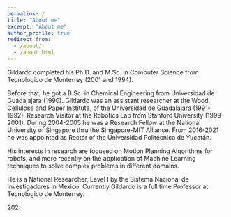 ```yaml
---
permalink: /
title: "About me"
excerpt: "About me"
author_profile: true
redirect_from: 
  - /about/
  - /about.html
---
```


Gildardo completed his Ph.D. and M.Sc. in Computer Science from Tecnologico de Monterrey (2001 and 1994). 

Before that, he got a B.Sc. in Chemical Engineering from Universidad de Guadalajara (1990).
Gildardo was an assistant researcher at the Wood, Cellulose and Paper Institute, of the Universidad de Guadalajara (1991-1992), Research Visitor at the Robotics Lab from Stanford University (1999-2001). During 2004-2005 he was a Research Fellow at the National University of Singapore thru the Singapore-MIT Alliance. From 2016-2021 he was appointed as Rector of the Universidad Politécnica de Yucatán.


His interests in research are focused on Motion Planning Algorithms for robots, and more recently on the application of Machine Learning techniques to solve complex problems in different domains.


He is a National Researcher, Level I by the Sistema Nacional de Investigadores in Mexico.
Currently Gildardo is a full time Professor at Tecnologico de Monterrey.

202